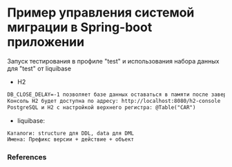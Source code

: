 # Пример управления системой миграции в Spring-boot приложении

Запуск тестирования в профиле "test" и использования набора данных для "test" от liquibase

 - H2
```txt
DB_CLOSE_DELAY=-1 позволяет базе данных оставаться в памяти после завершения соединения
Консоль H2 будет доступна по адресу: http://localhost:8080/h2-console
PostgreSQL и H2 с настройкой верхнего регистра: @Table("CAR")
```

 - liquibase:
```txt
Каталоги: structure для DDL, data для DML
Имена: Префикс версии + действие + объект
```

### References
